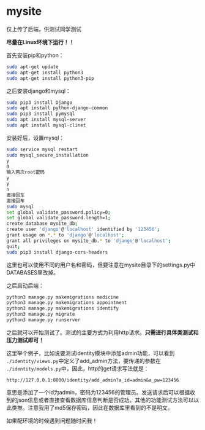# mysite
仅上传了后端，供测试同学测试

**尽量在Linux环境下运行！！**

首先安装pip和python：

```sh
sudo apt-get update
sudo apt-get install python3
sudo apt-get install python3-pip
```

之后安装django和mysql：

```sh
sudo pip3 install Django
sudo apt install python-django-common
sudo pip3 install pymysql
sudo apt install mysql-server
sudo apt install mysql-clinet
```

安装好后，设置mysql：

```sh
sudo service mysql restart
sudo mysql_secure_installation
y
0
输入两次root密码
y
y
n
直接回车
直接回车
sudo mysql
set global validate_password.policy=0;
set global validate_password.length=1;
create database mysite_db;
create user 'django'@'localhost' identified by '123456';
grant usage on *.* to 'django'@'localhost';
grant all privileges on mysite_db.* to 'django'@'localhost';
quit;
sudo pip3 install django-cors-headers
```

这里也可以使用不同的用户名和密码，但要注意在mysite目录下的settings.py中DATABASES里改掉。

之后启动后端：

```sh
python3 manage.py makemigrations medicine
python3 manage.py makemigrations appointment
python3 manage.py makemigrations identify
python3 manage.py migrate
python3 manage.py runserver
```

之后就可以开始测试了。测试的主要方式为利用http请求。**只需进行具体类测试和压力测试即可！**

这里举个例子，比如说要测试identity模块中添加admin功能，可以看到` ./identity/views.py`中定义了add_admin方法，要传递的参数在` ./identity/models.py`中，因此，http的get请求写法就是：
```http
http://127.0.0.1:8000/identity/add_admin?a_id=admin&a_pw=123456
```
意思是添加了一个id为admin，密码为123456的管理员。发送请求后可以根据收到的json信息或者直接查看数据库信息判断是否成功。其他的功能测试方法可以以此类推。注意我用了md5保存密码，因此在数据库里看到的不是明文。

如果配环境的时候遇到问题随时问我！
